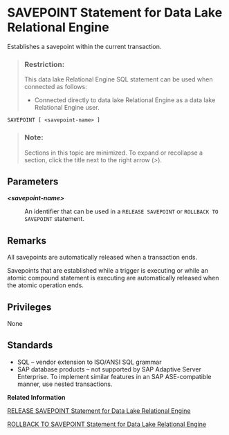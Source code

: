 <!-- loioa624878684f21015a431830654903eca -->

# SAVEPOINT Statement for Data Lake Relational Engine

Establishes a savepoint within the current transaction.



> ### Restriction:  
> This data lake Relational Engine SQL statement can be used when connected as follows:
> 
> -   Connected directly to data lake Relational Engine as a data lake Relational Engine user.



```
SAVEPOINT [ <savepoint-name> ]
```



> ### Note:  
> Sections in this topic are minimized. To expand or recollapse a section, click the title next to the right arrow \(*\>*\).



<a name="loioa624878684f21015a431830654903eca__IQ_Parameters"/>

## Parameters


<dl>
<dt><b>

*<savepoint-name\>*

</b></dt>
<dd>

An identifier that can be used in a `RELEASE SAVEPOINT` or `ROLLBACK TO SAVEPOINT` statement.



</dd>
</dl>



<a name="loioa624878684f21015a431830654903eca__IQ_Usage"/>

## Remarks

All savepoints are automatically released when a transaction ends.

Savepoints that are established while a trigger is executing or while an atomic compound statement is executing are automatically released when the atomic operation ends.



<a name="loioa624878684f21015a431830654903eca__IQ_Permissions"/>

## Privileges

None



<a name="loioa624878684f21015a431830654903eca__IQ_Standards"/>

## Standards

-   SQL – vendor extension to ISO/ANSI SQL grammar
-   SAP database products – not supported by SAP Adaptive Server Enterprise. To implement similar features in an SAP ASE-compatible manner, use nested transactions.

**Related Information**  


[RELEASE SAVEPOINT Statement for Data Lake Relational Engine](release-savepoint-statement-for-data-lake-relational-engine-a622de8.md "Releases a savepoint within the current transaction.")

[ROLLBACK TO SAVEPOINT Statement for Data Lake Relational Engine](rollback-to-savepoint-statement-for-data-lake-relational-engine-a6242a7.md "Cancels any changes made since a savepoint was established. Changes made prior to the savepoint are not undone; they are still pending.")

